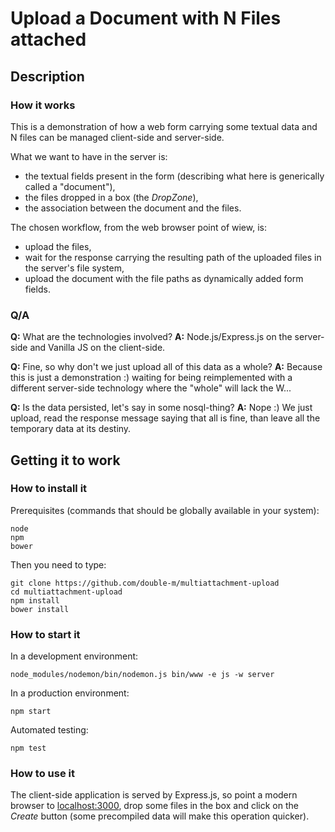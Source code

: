 # Upload a Document with N Files attached


## Description

### How it works

This is a demonstration of how a web form carrying some textual data and N files can be managed client-side and server-side.

What we want to have in the server is:

- the textual fields present in the form (describing what here is generically called a "document"),
- the files dropped in a box (the *DropZone*),
- the association between the document and the files.

The chosen workflow, from the web browser point of wiew, is:

- upload the files,
- wait for the response carrying the resulting path of the uploaded files in the server's file system,
- upload the document with the file paths as dynamically added form fields.

### Q/A

**Q:** What are the technologies involved?
**A:** Node.js/Express.js on the server-side and Vanilla JS on the client-side.

**Q:** Fine, so why don't we just upload all of this data as a whole?
**A:** Because this is just a demonstration :) waiting for being reimplemented with a different server-side technology where the "whole" will lack the W...

**Q:** Is the data persisted, let's say in some nosql-thing?
**A:** Nope :) We just upload, read the response message saying that all is fine, than leave all the temporary data at its destiny.


## Getting it to work

### How to install it

Prerequisites (commands that should be globally available in your system):

```
node
npm
bower
```

Then you need to type:

```
git clone https://github.com/double-m/multiattachment-upload
cd multiattachment-upload
npm install
bower install
```

### How to start it

In a development environment:

```
node_modules/nodemon/bin/nodemon.js bin/www -e js -w server
```

In a production environment:

```
npm start
```

Automated testing:

```
npm test
```

### How to use it

The client-side application is served by Express.js, so point a modern browser to [localhost:3000](http://localhost:3000), drop some files in the box and click on the *Create* button (some precompiled data will make this operation quicker).

